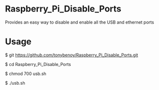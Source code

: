 # Raspberry_Pi_Disable_Ports
Provides an easy way to disable and enable all the USB and ethernet ports

# Usage
$ git https://github.com/tonybenoy/Raspberry_Pi_Disable_Ports.git

$ cd Raspberry_Pi_Disable_Ports

$ chmod 700 usb.sh

$ ./usb.sh
